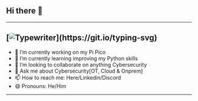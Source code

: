 ## Hi there 👋
---

[![Typewriter](https://readme-typing-svg.herokuapp.com?font=Orbitron&size=250&color=4440FF&duration=4000&pause=350&center=true&random=false&width=1200&lines=$+Hands+On+Cybersecurity+guy+that+can+Attack+&+Defend+;)](https://git.io/typing-svg)
---
- 🔭 I’m currently working on my Pi Pico
- 🌱 I’m currently learning improving my Python skills
- 👯 I’m looking to collaborate on anything Cybersecurity
- 💬 Ask me about Cybersecurity[OT, Cloud & Onprem]
- 📫 How to reach me: Here/Linkedin/Discord
- 😄 Pronouns: He/Him
---

